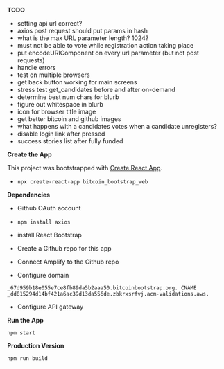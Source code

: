 **TODO**
- setting api url correct?
- axios post request should put params in hash
- what is the max URL parameter length? 1024?
- must not be able to vote while registration action taking place
- put encodeURIComponent on every url parameter (but not post requests)
- handle errors
- test on multiple browsers
- get back button working for main screens
- stress test get_candidates before and after on-demand
- determine best num chars for blurb
- figure out whitespace in blurb
- icon for browser title image
- get better bitcoin and github images
- what happens with a candidates votes when a candidate unregisters?
- disable login link after pressed
- success stories list after fully funded

**Create the App**

This project was bootstrapped with [Create React App](https://github.com/facebook/create-react-app).

- `npx create-react-app bitcoin_bootstrap_web`

**Dependencies**

- Github OAuth account
- `npm install axios`
- install React Bootstrap

- Create a Github repo for this app
- Connect Amplify to the Github repo
- Configure domain

`_67d959b18e055e7ce8fb89da5b2aaa50.bitcoinbootstrap.org. CNAME _dd815294d14bf421a6ac39d13da556de.zbkrxsrfvj.acm-validations.aws.`

- Configure API gateway

**Run the App**

`npm start`

**Production Version**

`npm run build`
